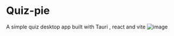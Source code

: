 # Quiz-pie
A simple quiz desktop app built with Tauri , react and vite
![image](https://github.com/codad5/quizpie-tauri/assets/66634814/ffe6a3e8-5349-484b-b7ec-d526f6dd4c2e)
